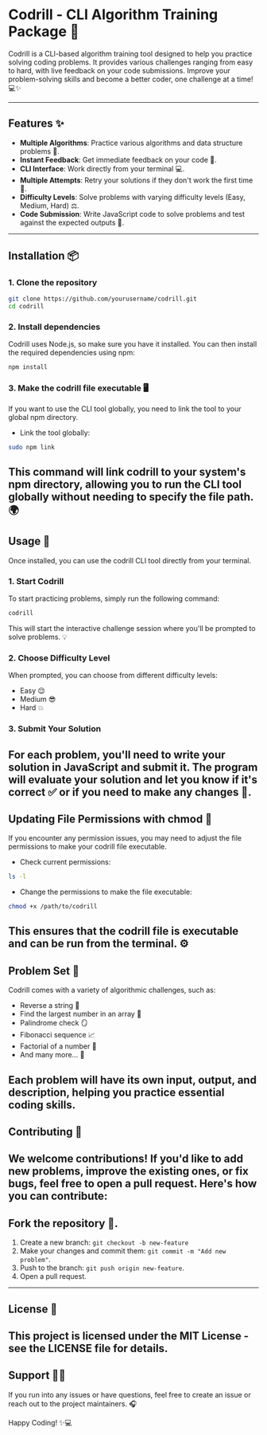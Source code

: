 # Codrill - CLI Algorithm Training Package 🚀

Codrill is a CLI-based algorithm training tool designed to help you practice solving coding problems. It provides various challenges ranging from easy to hard, with live feedback on your code submissions. Improve your problem-solving skills and become a better coder, one challenge at a time! 💻✨

---

## Features ✨

- **Multiple Algorithms**: Practice various algorithms and data structure problems 🧠.
- **Instant Feedback**: Get immediate feedback on your code 💬.
- **CLI Interface**: Work directly from your terminal 💻.
- **Multiple Attempts**: Retry your solutions if they don't work the first time 🔄.
- **Difficulty Levels**: Solve problems with varying difficulty levels (Easy, Medium, Hard) ⚖️.
- **Code Submission**: Write JavaScript code to solve problems and test against the expected outputs 📝.

---

## Installation 📦

### 1. Clone the repository
```bash
git clone https://github.com/yourusername/codrill.git
cd codrill
```

### 2. Install dependencies
Codrill uses Node.js, so make sure you have it installed. You can then install the required dependencies using npm:

```bash
npm install
```

### 3. Make the codrill file executable 🖥️
If you want to use the CLI tool globally, you need to link the tool to your global npm directory.

- Link the tool globally:
```bash
sudo npm link
```

This command will link codrill to your system's npm directory, allowing you to run the CLI tool globally without needing to specify the file path. 🌍
---

## Usage 🚀
Once installed, you can use the codrill CLI tool directly from your terminal.

### 1. Start Codrill
To start practicing problems, simply run the following command:

```bash
codrill
```

This will start the interactive challenge session where you'll be prompted to solve problems. 💡

### 2. Choose Difficulty Level
When prompted, you can choose from different difficulty levels:

- Easy 😌
- Medium 😎
- Hard 💥

### 3. Submit Your Solution
For each problem, you'll need to write your solution in JavaScript and submit it. The program will evaluate your solution and let you know if it's correct ✅ or if you need to make any changes 🔄.
---
## Updating File Permissions with chmod 🔐
If you encounter any permission issues, you may need to adjust the file permissions to make your codrill file executable.
- Check current permissions:
```bash
ls -l
```
- Change the permissions to make the file executable:
```bash
chmod +x /path/to/codrill
```
This ensures that the codrill file is executable and can be run from the terminal. ⚙️
---
## Problem Set 🔎
Codrill comes with a variety of algorithmic challenges, such as:

- Reverse a string 🔄
- Find the largest number in an array 🔢
- Palindrome check 🪞
- Fibonacci sequence 📈
- Factorial of a number 🔢
- And many more... 🧩

Each problem will have its own input, output, and description, helping you practice essential coding skills.
---
## Contributing 🤝
We welcome contributions! If you'd like to add new problems, improve the existing ones, or fix bugs, feel free to open a pull request. Here's how you can contribute:
---
## Fork the repository 🍴.
1. Create a new branch: `git checkout -b new-feature`
2. Make your changes and commit them: `git commit -m "Add new problem"`.
3. Push to the branch: `git push origin new-feature`.
4. Open a pull request.
---
## License 📄
This project is licensed under the MIT License - see the LICENSE file for details.
---
## Support 🧑‍💻
If you run into any issues or have questions, feel free to create an issue or reach out to the project maintainers. 🎧

Happy Coding! ✨💻
